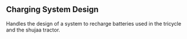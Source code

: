 ## Charging System Design

Handles the design of a system to recharge batteries used in the tricycle and the shujaa tractor.
